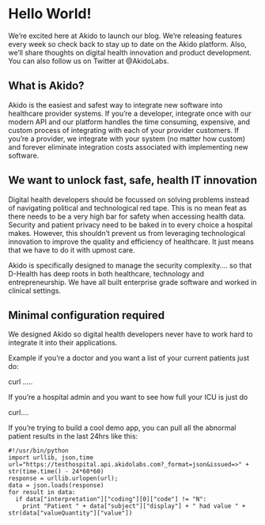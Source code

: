 # Hello World! 

We’re excited here at Akido to launch our blog. We’re releasing features every week so check back to stay up to date on the Akido platform. Also, we’ll share thoughts on digital health innovation and product development. You can also follow us on Twitter at @AkidoLabs.

## What is Akido?

Akido is the easiest and safest way to integrate new software into healthcare provider systems. If you’re a developer, integrate once with our modern API and our platform handles the time consuming, expensive, and custom process of integrating with each of your provider customers. If you’re a provider, we integrate with your system (no matter how custom) and forever eliminate integration costs associated with implementing new software.

## We want to unlock fast, safe, health IT innovation

Digital health developers should be focussed on solving problems instead of navigating political and technological red tape. This is no mean feat as there needs to be a very high bar for safety when accessing health data. Security and patient privacy need to be baked in to every choice a hospital makes. However, this shouldn’t prevent us from leveraging technological innovation to improve the quality and efficiency of healthcare. It just means that we have to do it with upmost care. 

Akido is specifically designed to manage the security complexity…. so that D-Health  has deep roots in both healthcare, technology and entrepreneurship. We have all built enterprise grade software and worked in clinical settings. 

## Minimal configuration required 

We designed Akido so digital health developers never have to work hard to integrate it into their applications.

Example if you’re a doctor and you want a list of your current patients just do:

curl …..

If you’re a hospital admin and you want to see how full your ICU is just do 

curl…. 

If you’re trying to build a cool demo app, you can pull all the abnormal patient results in the last 24hrs like this: 
```
#!/usr/bin/python
import urllib, json,time
url="https://testhospital.api.akidolabs.com?_format=json&issued=>" + str(time.time() - 24*60*60)
response = urllib.urlopen(url);
data = json.loads(response)
for result in data:
  if data["interpretation"]["coding"][0]["code"] != "N":
    print "Patient " + data["subject"]["display"] + " had value " + str(data["valueQuantity"]["value"])
```
